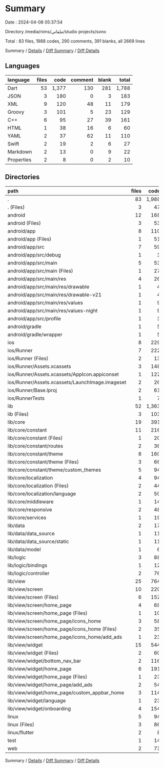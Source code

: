 # Summary

Date : 2024-04-08 05:37:54

Directory /media/nims/ملفاتي/studio projects/sono

Total : 83 files,  1988 codes, 290 comments, 391 blanks, all 2669 lines

Summary / [Details](details.md) / [Diff Summary](diff.md) / [Diff Details](diff-details.md)

## Languages
| language | files | code | comment | blank | total |
| :--- | ---: | ---: | ---: | ---: | ---: |
| Dart | 53 | 1,377 | 130 | 281 | 1,788 |
| JSON | 3 | 180 | 0 | 3 | 183 |
| XML | 9 | 120 | 48 | 11 | 179 |
| Groovy | 3 | 101 | 5 | 23 | 129 |
| C++ | 6 | 95 | 27 | 39 | 161 |
| HTML | 1 | 38 | 16 | 6 | 60 |
| YAML | 2 | 37 | 62 | 11 | 110 |
| Swift | 2 | 19 | 2 | 6 | 27 |
| Markdown | 2 | 13 | 0 | 9 | 22 |
| Properties | 2 | 8 | 0 | 2 | 10 |

## Directories
| path | files | code | comment | blank | total |
| :--- | ---: | ---: | ---: | ---: | ---: |
| . | 83 | 1,988 | 290 | 391 | 2,669 |
| . (Files) | 3 | 47 | 62 | 18 | 127 |
| android | 12 | 168 | 51 | 34 | 253 |
| android (Files) | 3 | 53 | 0 | 12 | 65 |
| android/app | 8 | 110 | 51 | 21 | 182 |
| android/app (Files) | 1 | 51 | 5 | 12 | 68 |
| android/app/src | 7 | 59 | 46 | 9 | 114 |
| android/app/src/debug | 1 | 3 | 4 | 1 | 8 |
| android/app/src/main | 5 | 53 | 38 | 7 | 98 |
| android/app/src/main (Files) | 1 | 27 | 6 | 1 | 34 |
| android/app/src/main/res | 4 | 26 | 32 | 6 | 64 |
| android/app/src/main/res/drawable | 1 | 4 | 7 | 2 | 13 |
| android/app/src/main/res/drawable-v21 | 1 | 4 | 7 | 2 | 13 |
| android/app/src/main/res/values | 1 | 9 | 9 | 1 | 19 |
| android/app/src/main/res/values-night | 1 | 9 | 9 | 1 | 19 |
| android/app/src/profile | 1 | 3 | 4 | 1 | 8 |
| android/gradle | 1 | 5 | 0 | 1 | 6 |
| android/gradle/wrapper | 1 | 5 | 0 | 1 | 6 |
| ios | 8 | 229 | 4 | 13 | 246 |
| ios/Runner | 7 | 222 | 2 | 9 | 233 |
| ios/Runner (Files) | 2 | 13 | 0 | 3 | 16 |
| ios/Runner/Assets.xcassets | 3 | 148 | 0 | 4 | 152 |
| ios/Runner/Assets.xcassets/AppIcon.appiconset | 1 | 122 | 0 | 1 | 123 |
| ios/Runner/Assets.xcassets/LaunchImage.imageset | 2 | 26 | 0 | 3 | 29 |
| ios/Runner/Base.lproj | 2 | 61 | 2 | 2 | 65 |
| ios/RunnerTests | 1 | 7 | 2 | 4 | 13 |
| lib | 52 | 1,363 | 120 | 274 | 1,757 |
| lib (Files) | 3 | 103 | 11 | 23 | 137 |
| lib/core | 19 | 391 | 105 | 127 | 623 |
| lib/core/constant | 11 | 216 | 87 | 77 | 380 |
| lib/core/constant (Files) | 1 | 20 | 3 | 8 | 31 |
| lib/core/constant/routes | 2 | 36 | 30 | 22 | 88 |
| lib/core/constant/theme | 8 | 160 | 54 | 47 | 261 |
| lib/core/constant/theme (Files) | 3 | 66 | 52 | 19 | 137 |
| lib/core/constant/theme/custom_themes | 5 | 94 | 2 | 28 | 124 |
| lib/core/localization | 4 | 94 | 17 | 23 | 134 |
| lib/core/localization (Files) | 2 | 44 | 2 | 15 | 61 |
| lib/core/localization/language | 2 | 50 | 15 | 8 | 73 |
| lib/core/middleware | 1 | 14 | 0 | 7 | 21 |
| lib/core/responsive | 2 | 48 | 1 | 12 | 61 |
| lib/core/services | 1 | 19 | 0 | 8 | 27 |
| lib/data | 2 | 17 | 0 | 3 | 20 |
| lib/data/data_source | 1 | 11 | 0 | 2 | 13 |
| lib/data/data_source/static | 1 | 11 | 0 | 2 | 13 |
| lib/data/model | 1 | 6 | 0 | 1 | 7 |
| lib/logic | 3 | 88 | 1 | 23 | 112 |
| lib/logic/bindings | 1 | 12 | 1 | 5 | 18 |
| lib/logic/controller | 2 | 76 | 0 | 18 | 94 |
| lib/view | 25 | 764 | 3 | 98 | 865 |
| lib/view/screen | 10 | 220 | 0 | 36 | 256 |
| lib/view/screen (Files) | 6 | 152 | 0 | 25 | 177 |
| lib/view/screen/home_page | 4 | 68 | 0 | 11 | 79 |
| lib/view/screen/home_page (Files) | 1 | 10 | 0 | 3 | 13 |
| lib/view/screen/home_page/icons_home | 3 | 58 | 0 | 8 | 66 |
| lib/view/screen/home_page/icons_home (Files) | 2 | 35 | 0 | 5 | 40 |
| lib/view/screen/home_page/icons_home/add_ads | 1 | 23 | 0 | 3 | 26 |
| lib/view/widget | 15 | 544 | 3 | 62 | 609 |
| lib/view/widget (Files) | 2 | 60 | 2 | 8 | 70 |
| lib/view/widget/bottom_nav_bar | 2 | 116 | 0 | 10 | 126 |
| lib/view/widget/home_page | 6 | 191 | 1 | 25 | 217 |
| lib/view/widget/home_page (Files) | 1 | 23 | 0 | 4 | 27 |
| lib/view/widget/home_page/add_ads | 2 | 54 | 0 | 7 | 61 |
| lib/view/widget/home_page/custom_appbar_home | 3 | 114 | 1 | 14 | 129 |
| lib/view/widget/language | 1 | 23 | 0 | 6 | 29 |
| lib/view/widget/onboarding | 4 | 154 | 0 | 13 | 167 |
| linux | 5 | 94 | 27 | 38 | 159 |
| linux (Files) | 3 | 86 | 18 | 27 | 131 |
| linux/flutter | 2 | 8 | 9 | 11 | 28 |
| test | 1 | 14 | 10 | 7 | 31 |
| web | 2 | 73 | 16 | 7 | 96 |

Summary / [Details](details.md) / [Diff Summary](diff.md) / [Diff Details](diff-details.md)
